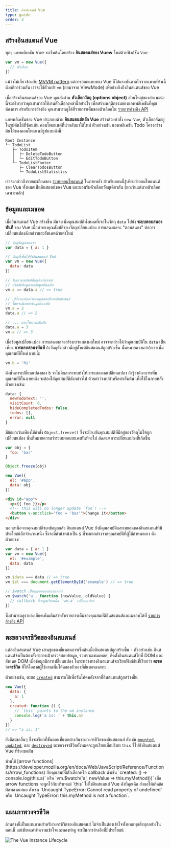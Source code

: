 ```yaml
---
title: อินสแตนส์ Vue
type: guide
order: 3
---
```


## สร้างอินสแตนส์ Vue

ทุกๆ แอพพลิเคชัน Vue จะเริ่มต้นโดยสร้าง **อินสแตนส์ของ Vuew** ใหม่ด้วยฟังก์ชัน `Vue`:

```js
var vm = new Vue({
  // ตัวเลือก
})
```

แม้ว่าไม่เกี่ยวข้องกับ [MVVM pattern](https://en.wikipedia.org/wiki/Model_View_ViewModel) แต่การออกแบบของ Vue ก็ได้แรงบันดาลใจจากแพทเทิร์นนี้ ดังกติการ่วมกัน เราจะใช้ตัวแปร `vm` (ย่อมาจาก ViewMode) เพื่ออ้างอิงถึงอินสแตนส์ของ Vue

เมื่อสร้างอินสแตนส์ของ Vue คุณส่งผ่าน **ตัวเลือกวัตถุ (options object)** ส่วนใหญ่ของคำแนะนำนี้จะอธิบายว่าคุณสามารถใช้งานตัวเลือกเหล่านี้อย่างไร เพื่อสร้างพฤติกรรมของแอพพลิเคชันที่คุณต้องการ สำหรับการอ้างอิง คุณสามารถดูได้ที่รายการเต็มของตัวเลือกใน [รายการอ้างอิง API](../api/#Options-Data)

แอพพลิเคชันของ Vue ประกอบด้วย **อินสแตนส์หลัก Vue** สร้างด้วยคำสั่ง `new Vue`, ตัวเลือกจัดอยู่ในรูปต้นไม้ที่ซ้อนกัน คอมโพแนนต์ที่นำกลับมาใช้ใหม่ ตัวอย่างเช่น แอพพลิเคชัน Todo โครงสร้างต้นไม้ของคอมโพแนนมีรูปแบบดังนี้:

```
Root Instance
└─ TodoList
   ├─ TodoItem
   │  ├─ DeleteTodoButton
   │  └─ EditTodoButton
   └─ TodoListFooter
      ├─ ClearTodosButton
      └─ TodoListStatistics
```

เราจะกล่าวถึงรายละเอียดของ [ระบบคอมโพแนนต์](components.html) ในภายหลัง สำหรับตอนนี้รู้เพียงว่าคอมโพแนนต์ของ Vue ทั้งหมดเป็นอินสแตน์ของ Vue และยอมรับตัวเลือกวัตถุเดียวกัน (ยกเว้นแต่บางตัวเลือกเฉพาะหลัก)

## ข้อมูลและเมธอด

เมื่ออินสแตนส์ Vue สร้างขึ้น มันจะเพิ่มคุณสมบัติทั้งหมดที่เจอในวัตถุ `data` ไปยัง **ระบบตอบสนองทันที** ของ ​Vue เมื่อค่าของคุณสัมบัติของวัตถุเปลี่ยนแปลง การแสดงผลจะ "ตอบสนอง" ต่อการเปลี่ยนแปลงดังกล่าวและอัพเดตด้วยค่าใหม่

```js
// วัตถุข้อมูลของเรา
var data = { a: 1 }

// วัตถุที่เพิ่มไปยังอินสแตนส์ Vue
var vm = new Vue({
  data: data
})

// รับเอาคุณสมบัติบนอินสแตนส์
// ส่งกลับข้อมูลจากข้อมูลต้นฉลับ
vm.a == data.a // => true

// เปลี่ยนแปลงค่าของคุณสมบัติบนอินสแตนส์
// โดยจะมีผลต่อข้อมูลต้นฉบับ
vm.a = 2
data.a // => 2

// ... และในทางกลับกัน
data.a = 3
vm.a // => 3
```

เมื่อข้อมูลเปลี่ยนแปลง การแสดงผลจะสร้างการแสดงผลใหม่ อาจจะกล่าวได้ว่าคุณสมบัติใน `data` เป็นเพียง **การตอบสอนงทันที** ถ้าวัตถุดังกล่าวมีอยู่ตั้งแต่อินสแตนส์ถูกสร้างขึ้น นั้นหมายความว่าถ้าเราเพิ่มคุณสมบัติใหม่ แบบนี้:

```js
vm.b = 'hi'
```

ดังนั้นการเปลี่ยนแปลงของ `b` จะไม่มีผลกระทบทำให้การแสดงผลเปลียนแปลง ถ้ารู้ว่าต้องการเพิ่มคุณสมบัติในภายหลัง จะต้องใส่คุณสมบัติดังกล่าวไป ด้วยค่าว่างเปล่าหรือค่าเริ่มต้น เพื่อใช้ในภายหลัง ตัวอย่างเช่น:

```js
data: {
  newTodoText: '',
  visitCount: 0,
  hideCompletedTodos: false,
  todos: [],
  error: null
}
```

มีข้อยกเว้นเพียงใช้คำสั่ง `Object.freeze()` ซึ่งจะป้องกันคุณสมบัติที่มีอยู่ของวัตถุไม่ให้ถูกเปลี่ยนแปลง นั้นก็หมายความว่าระบบตอบสนองทันทีจะไม่ _ติดตาม_ การเปลี่ยนแปลงที่เกิดขึ้น

```js
var obj = {
  foo: 'bar'
}

Object.freeze(obj)

new Vue({
  el: '#app',
  data: obj
})
```

```html
<div id="app">
  <p>{{ foo }}</p>
  <!-- this will no longer update `foo`! -->
  <button v-on:click="foo = 'baz'">Change it</button>
</div>
```

นอกเหนือจากคุณสมบัติของข้อมูลแล้ว อินสแตนส์ Vue ยังมีคุณสมบัติและเมธอดของอินสแตนส์ที่มีประโยชน์อีกจำนวนหนึ่ง ซึ่งจะมีคำนำหน้าเป็น `$` ที่จะแตกต่างจากคุณสมบัติที่ผู้ใช้กำหนดเอง ดังตัวอย่าง:

```js
var data = { a: 1 }
var vm = new Vue({
  el: '#example',
  data: data
})

vm.$data === data // => true
vm.$el === document.getElementById('example') // => true

// $watch เป็นเมธอดของอินสแตนส์
vm.$watch('a', function (newValue, oldValue) {
  // callback นี้จะถูดเรียกเมื่อ `vm.a` เปลี่ยนแปลง
})
```

ซึ่งสามารถดูรายละเอียดเพิ่มเติมสำหรับรายการเต็มของคุณสมบัติอินสแตนส์และเมธอทได้ที่ [รายการอ้างอิง API](../api/#Instance-Properties) 

## ตะขอวงจรชีวิตของอินสแตนส์

แต่ล่ะอินสแตนส์ Vue ผ่านชุดของขั้นตอนการเริ่มต้นเมื่ออินสแตนส์ถูกสร้างขึ้น - ตัวอย่างเช่น อินสแตนส์จำเป็นต้องตั้งค่าการเฝ้าตรวจสอบข้อมูล, รวบรวมเทมเพลต, ติดตั้งอินสแตนส์ไปที่ DOM และอัพเดต DOM เมื่อข้อมูลมีการเปลี่ยนแปลง ในระหว่างทางอินสแตนส์จะเรียกฟังก์ชันที่เรียกว่า **ตะขอวงจรชีวิต** ที่ให้โอกาสผู้ใช้งานเพิ่มโค้ดของตัวเองที่ขั้นตอนเฉพาะ

ตัวอย่างเช่น, ตะขอ [`created`](../api/#created) สามารถใช้เพื่อรันโค้ดหลังจากที่อินสแตนส์ถูกสร้างขึ้น

```js
new Vue({
  data: {
    a: 1
  },
  created: function () {
    // `this` points to the vm instance
    console.log('a is: ' + this.a)
  }
})
// => "a is: 1"
```

ยังมีตะขออื่นๆ ซึ่งจะเรียกที่ขั้นตอนที่แตกต่างกันของวงจรชีวิตของอินสแตนส์ ดังเช่น [`mounted`](../api/#mounted), [`updated`](../api/#updated), และ [`destroyed`](../api/#destroyed) ตะขอวงจรชีวิตทั้งหมดจะถูกเรียกเมื่อบริบท `this` ชี้ไปยังอินสแตนส์ Vue ที่ร้องขอมัน

<p class="tip">ห้ามใช้ [arrow functions](https://developer.mozilla.org/en/docs/Web/JavaScript/Reference/Functions/Arrow_functions) กับคุณสมบัติตัวเลือกหรือ callback ดังเช่น `created: () => console.log(this.a)` หรือ `vm.$watch('a', newValue => this.myMethod())` เมื่อ arrow functions จะผูกไว้กับบริบทแม่ `this` ไม่ใช่อินสแตนส์ Vue ดังที่คุณคิด ส่งผลให้เกิดข้อผิดพลาดเสมอ ดังเช่น  `Uncaught TypeError: Cannot read property of undefined` หรือ `Uncaught TypeError: this.myMethod is not a function`.</p>

## แผนภาพวงจรชีวิต

ด้านล่างนี้เป็นแผนภาพสำหรับวงจรชีวิตของอินสแตนส์ ไม่จำเป็นต้องเข้าใจทั้งหมดทุกสิ่งทุกอย่างในตอนนี้ แต่เพียงแค่ทำความเข้าใจและลองทำดู จะเป็นการอ้างอิงที่มีประโยชน์

![The Vue Instance Lifecycle](/images/lifecycle.png)
